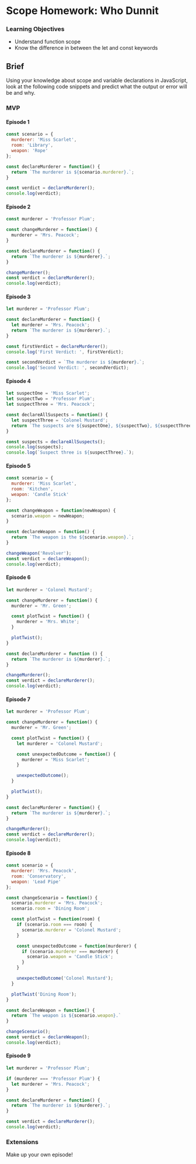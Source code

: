 # Scope Homework: Who Dunnit

### Learning Objectives

- Understand function scope
- Know the difference in between the let and const keywords

## Brief

Using your knowledge about scope and variable declarations in JavaScript, look at the following code snippets and predict what the output or error will be and why.

### MVP

#### Episode 1

```js
const scenario = {
  murderer: 'Miss Scarlet',
  room: 'Library',
  weapon: 'Rope'
};

const declareMurderer = function() {
  return `The murderer is ${scenario.murderer}.`;
}

const verdict = declareMurderer();
console.log(verdict);
```
<!-- Miss Scarlet is the murder. -->

#### Episode 2

```js
const murderer = 'Professor Plum';

const changeMurderer = function() {
  murderer = 'Mrs. Peacock';
}

const declareMurderer = function() {
  return `The murderer is ${murderer}.`;
}

changeMurderer();
const verdict = declareMurderer();
console.log(verdict);
```
<!-- Prof Plum CONST murderer! -->

#### Episode 3

```js
let murderer = 'Professor Plum';

const declareMurderer = function() {
  let murderer = 'Mrs. Peacock';
  return `The murderer is ${murderer}.`;
}

const firstVerdict = declareMurderer();
console.log('First Verdict: ', firstVerdict);

const secondVerdict = `The murderer is ${murderer}.`;
console.log('Second Verdict: ', secondVerdict);
```
<!-- Mrs Peacock is first. Don't understand how Prof Plum is the secondVerdict -->

#### Episode 4

```js
let suspectOne = 'Miss Scarlet';
let suspectTwo = 'Professor Plum';
let suspectThree = 'Mrs. Peacock';

const declareAllSuspects = function() {
  let suspectThree = 'Colonel Mustard';
  return `The suspects are ${suspectOne}, ${suspectTwo}, ${suspectThree}.`;
}

const suspects = declareAllSuspects();
console.log(suspects);
console.log(`Suspect three is ${suspectThree}.`);
```
<!-- suspectThree becomes Col Mustard. Don't understand second log... -->

#### Episode 5

```js
const scenario = {
  murderer: 'Miss Scarlet',
  room: 'Kitchen',
  weapon: 'Candle Stick'
};

const changeWeapon = function(newWeapon) {
  scenario.weapon = newWeapon;
}

const declareWeapon = function() {
  return `The weapon is the ${scenario.weapon}.`;
}

changeWeapon('Revolver');
const verdict = declareWeapon();
console.log(verdict);
```
<!-- The revolver is the weapon -->

#### Episode 6

```js
let murderer = 'Colonel Mustard';

const changeMurderer = function() {
  murderer = 'Mr. Green';

  const plotTwist = function() {
    murderer = 'Mrs. White';
  }

  plotTwist();
}

const declareMurderer = function () {
  return `The murderer is ${murderer}.`;
}

changeMurderer();
const verdict = declareMurderer();
console.log(verdict);
```
<!-- MRs White due to being in the same black as Mr Green? -->

#### Episode 7

```js
let murderer = 'Professor Plum';

const changeMurderer = function() {
  murderer = 'Mr. Green';

  const plotTwist = function() {
    let murderer = 'Colonel Mustard';

    const unexpectedOutcome = function() {
      murderer = 'Miss Scarlet';
    }

    unexpectedOutcome();
  }

  plotTwist();
}

const declareMurderer = function() {
  return `The murderer is ${murderer}.`;
}

changeMurderer();
const verdict = declareMurderer();
console.log(verdict);
```
<!-- Don't understand what unexpectedOutcome() and plotTwist() are doing... -->

#### Episode 8

```js
const scenario = {
  murderer: 'Mrs. Peacock',
  room: 'Conservatory',
  weapon: 'Lead Pipe'
};

const changeScenario = function() {
  scenario.murderer = 'Mrs. Peacock';
  scenario.room = 'Dining Room';

  const plotTwist = function(room) {
    if (scenario.room === room) {
      scenario.murderer = 'Colonel Mustard';
    }

    const unexpectedOutcome = function(murderer) {
      if (scenario.murderer === murderer) {
        scenario.weapon = 'Candle Stick';
      }
    }

    unexpectedOutcome('Colonel Mustard');
  }

  plotTwist('Dining Room');
}

const declareWeapon = function() {
  return `The weapon is ${scenario.weapon}.`
}

changeScenario();
const verdict = declareWeapon();
console.log(verdict);
```

#### Episode 9

```js
let murderer = 'Professor Plum';

if (murderer === 'Professor Plum') {
  let murderer = 'Mrs. Peacock';
}

const declareMurderer = function() {
  return `The murderer is ${murderer}.`;
}

const verdict = declareMurderer();
console.log(verdict);
```

### Extensions

Make up your own episode!

